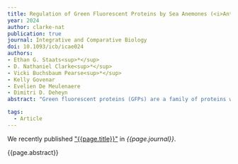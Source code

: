 ```yaml
---
title: Regulation of Green Fluorescent Proteins by Sea Anemones (<i>Anthopleura spp.</i>) in Response to Light
year: 2024
author: clarke-nat
publication: true
journal: Integrative and Comparative Biology
doi: 10.1093/icb/icae024
authors:
- Ethan G. Staats<sup>*</sup>
- D. Nathaniel Clarke<sup>*</sup>
- Vicki Buchsbaum Pearse<sup>*</sup>
- Kelly Govenar
- Evelien De Meulenaere
- Dimitri D. Deheyn
abstract: "Green fluorescent proteins (GFPs) are a family of proteins with a disjunct systematic distribution; their biological functions remain speculative for the most part. Here, we report studies of three closely related species of green sea anemones (<i>Anthopleura</i>) that express GFPs throughout their ectoderm. Individuals of these species maintain facultative symbiosis with zooxanthellae in their endoderm and inhabit the rocky intertidal or shallow subtidal. Thus, they depend on exposure to light to maintain photosynthesis of their symbionts and simultaneously need to manage stresses associated with this exposure. We present experimental evidence that these sea anemones regulate the amount of GFP in their bodies in response to the surrounding light environment: they increase or reduce GFP when exposed to brighter or dimmer light, respectively, yet they maintain some GFP while in darkness for surprisingly long periods."

tags:
  - Article
---
```


We recently published ["{{page.title}}"](https://doi.org/{{page.doi}}) in *{{page.journal}}*.

{{page.abstract}}
